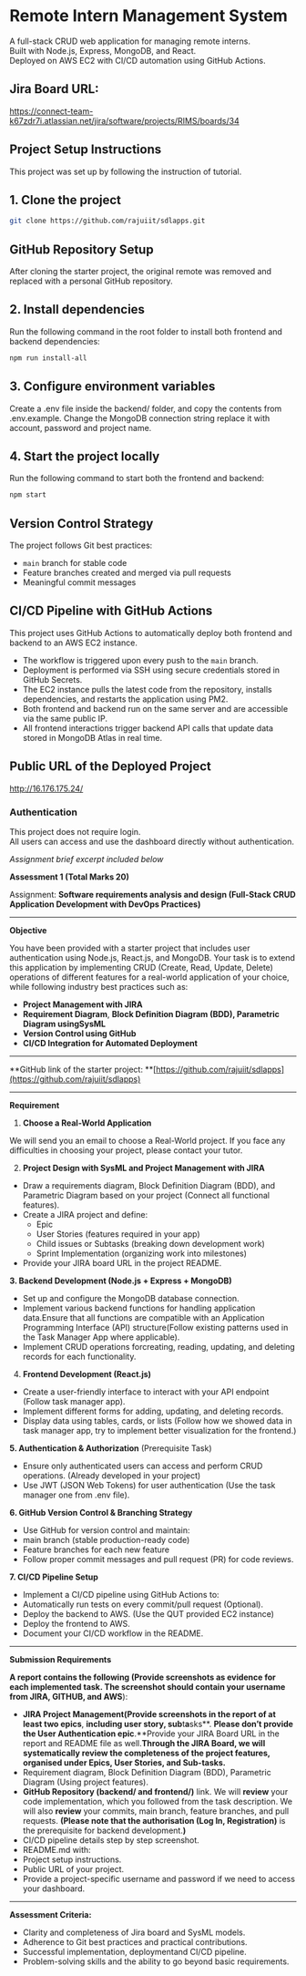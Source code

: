 # Remote Intern Management System
A full-stack CRUD web application for managing remote interns.  
Built with Node.js, Express, MongoDB, and React.  
Deployed on AWS EC2 with CI/CD automation using GitHub Actions.

## Jira Board URL:
https://connect-team-k67zdr7i.atlassian.net/jira/software/projects/RIMS/boards/34

## Project Setup Instructions
This project was set up by following the instruction of tutorial.

## 1. Clone the project
```bash
git clone https://github.com/rajuiit/sdlapps.git
```
## GitHub Repository Setup
After cloning the starter project, the original remote was removed and replaced with a personal GitHub repository.

## 2. Install dependencies
Run the following command in the root folder to install both frontend and backend dependencies:
```bash
npm run install-all 
```

## 3. Configure environment variables
Create a .env file inside the backend/ folder, and copy the contents from .env.example.
Change the MongoDB connection string replace it with account, password and project name.

## 4. Start the project locally
Run the following command to start both the frontend and backend:
```bash
npm start
```
## Version Control Strategy
The project follows Git best practices:
- `main` branch for stable code
- Feature branches created and merged via pull requests
- Meaningful commit messages

## CI/CD Pipeline with GitHub Actions
This project uses GitHub Actions to automatically deploy both frontend and backend to an AWS EC2 instance.
- The workflow is triggered upon every push to the `main` branch.
- Deployment is performed via SSH using secure credentials stored in GitHub Secrets.
- The EC2 instance pulls the latest code from the repository, installs dependencies, and restarts the application using PM2.
- Both frontend and backend run on the same server and are accessible via the same public IP.
- All frontend interactions trigger backend API calls that update data stored in MongoDB Atlas in real time.

## Public URL of the Deployed Project
http://16.176.175.24/

### Authentication
This project does not require login.  
All users can access and use the dashboard directly without authentication.













*Assignment brief excerpt included below*

**Assessment 1 (Total Marks **20**)**

Assignment: **Software requirements analysis and design (**Full-Stack CRUD Application Development with DevOps Practices**)**


---

**Objective**

You have been provided with a starter project that includes user authentication using Node.js, React.js, and MongoDB. Your task is to extend this application by implementing CRUD (Create, Read, Update, Delete) operations of different features for a real-world application of your choice, while following industry best practices such as: 

* **Project Management with JIRA**
* **Requirement Diagram**, **Block Definition Diagram (**BDD), Parametric Diagram using**SysML**
* **Version Control using GitHub**
* **CI/CD Integration for Automated Deployment**

---

**GitHub link of the starter project: **[https://github.com/rajuiit/sdlapps](https://github.com/rajuiit/sdlapps)

---

**Requirement**

1. **Choose a Real-World Application**

We will send you an email to choose a Real-World project. If you face any difficulties in choosing your project, please contact your tutor.

2. **Project Design with SysML and Project Management with JIRA**

* Draw a requirements diagram, Block Definition Diagram (BDD), and Parametric Diagram based on your project (Connect all functional features).
* Create a JIRA project and define:
  * Epic
  * User Stories (features required in your app)
  * Child issues or Subtasks (breaking down development work)
  * Sprint Implementation (organizing work into milestones)
* Provide your JIRA board URL in the project README.

**3. Backend Development (Node.js + Express + MongoDB)**

* Set up and configure the MongoDB database connection.
* Implement various backend functions for handling application data.Ensure that all functions are compatible with an Application Programming Interface (API) structure(Follow existing patterns used in the Task Manager App where applicable).
* Implement CRUD operations forcreating, reading, updating, and deleting records for each functionality.

4. **Frontend Development (React.js)**

* Create a user-friendly interface to interact with your API endpoint (Follow task manager app).
* Implement different forms for adding, updating, and deleting records.
* Display data using tables, cards, or lists (Follow how we showed data in task manager app, try to implement better visualization for the frontend.)

**5. Authentication & Authorization** (Prerequisite Task)

* Ensure only authenticated users can access and perform CRUD operations. (Already developed in your project)
* Use JWT (JSON Web Tokens) for user authentication (Use the task manager one from .env file).

**6. GitHub Version Control & Branching Strategy**

* Use GitHub for version control and maintain:
* main branch (stable production-ready code)
* Feature branches for each new feature
* Follow proper commit messages and pull request (PR) for code reviews.

**7. CI/CD Pipeline Setup**

* Implement a CI/CD pipeline using GitHub Actions to:
* Automatically run tests on every commit/pull request (Optional).
* Deploy the backend to AWS. (Use the QUT provided EC2 instance)
* Deploy the frontend to AWS.
* Document your CI/CD workflow in the README.

---

**Submission Requirements**

**A report **contains** the following (Provide screenshots as evidence for each implemented task. **The screenshot should **contain** your username** from JIRA, GITHUB, and AWS**):

* **JIRA Project **Management**(Provide screenshots in the **report o**f at least two epics**, **including user story, sub**t**a**sks**. **Please **don’t** provide **the **U**ser Authentication** epic**.**Provide your JIRA Board URL in the report and README file as well.**Through the JIRA Board, we will systematically review the completeness of the project features, organised under Epics, User Stories, and Sub-tasks.**
* Requirement diagram, Block Definition Diagram (BDD), Parametric Diagram (Using project features).
* **GitHub Repository (backend/ and frontend/)** link. We will **review** your code implementation, which you followed from the task description. We will also **review** your commits, main branch, feature branches, and pull requests. **(**Please note that the authorisation** (Log In, Registration)** is the prerequisite for backend development.**)**
* CI/CD pipeline details step by step screenshot.
* README.md with:
* Project setup instructions.
* Public URL of your project.
* Provide a project-specific username and password if we need to access your dashboard.

---

**Assessment Criteria:**

* Clarity and completeness of Jira board and SysML models.
* Adherence to Git best practices and practical contributions.
* Successful implementation, deploymentand CI/CD pipeline.
* Problem-solving skills and the ability to go beyond basic requirements.